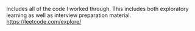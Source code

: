 Includes all of the code I worked through. This includes both exploratory learning as well as interview preparation material.
https://leetcode.com/explore/
